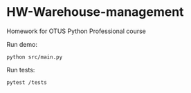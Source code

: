 # HW-Warehouse-management
Homework for OTUS Python Professional course


Run demo:
```commandline
python src/main.py 
```
Run tests:
```commandline
pytest /tests
```
